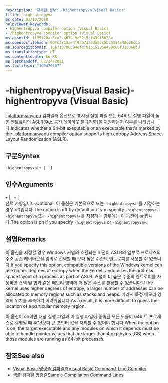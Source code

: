 ```yaml
---
description: '자세한 정보: -highentropyva(Visual Basic)'
title: -highentropyva
ms.date: 03/10/2018
helpviewer_keywords:
- highentropyva compiler option (Visual Basic)
- /highentropyva compiler option (Visual Basic)
ms.assetid: ff25f20a-6ca2-467b-9e52-5cf439f5028e
ms.openlocfilehash: 90fc3713ae4f9a073a63a57c5b35114548e26cbb
ms.sourcegitcommit: 10e719780594efc781b15295e499c66f316068b8
ms.translationtype: HT
ms.contentlocale: ko-KR
ms.lasthandoff: 02/14/2021
ms.locfileid: "100470267"
---
```

# <a name="-highentropyva-visual-basic"></a><span data-ttu-id="a6207-103">-highentropyva(Visual Basic)</span><span class="sxs-lookup"><span data-stu-id="a6207-103">-highentropyva (Visual Basic)</span></span>

<span data-ttu-id="a6207-104">[-platform:anycpu](platform.md) 컴파일러 옵션으로 표시된 실행 파일 또는 64비트 실행 파일이 높은 엔트로피의 ASLR(주소 공간 레이아웃 불규칙화)을 지원하는지 여부를 나타냅니다.</span><span class="sxs-lookup"><span data-stu-id="a6207-104">Indicates whether a 64-bit executable or an executable that's marked by the [-platform:anycpu](platform.md) compiler option supports high entropy Address Space Layout Randomization (ASLR).</span></span>  
  
## <a name="syntax"></a><span data-ttu-id="a6207-105">구문</span><span class="sxs-lookup"><span data-stu-id="a6207-105">Syntax</span></span>  
  
```console  
-highentropyva[+ | -]  
```  
  
## <a name="arguments"></a><span data-ttu-id="a6207-106">인수</span><span class="sxs-lookup"><span data-stu-id="a6207-106">Arguments</span></span>  

 <span data-ttu-id="a6207-107">`+` &#124; `-`</span><span class="sxs-lookup"><span data-stu-id="a6207-107">`+` &#124; `-`</span></span>  
 <span data-ttu-id="a6207-108">선택 사항입니다.</span><span class="sxs-lookup"><span data-stu-id="a6207-108">Optional.</span></span> <span data-ttu-id="a6207-109">이 옵션은 기본적으로 또는 `-highentropyva-`를 지정하는 경우 off입니다.</span><span class="sxs-lookup"><span data-stu-id="a6207-109">The option is off by default or if you specify `-highentropyva-`.</span></span> <span data-ttu-id="a6207-110">`-highentropyva` 또는 `-highentropyva+`를 지정하는 경우에는 이 옵션이 on입니다.</span><span class="sxs-lookup"><span data-stu-id="a6207-110">The option is on if you specify `-highentropyva` or `-highentropyva+`.</span></span>  
  
## <a name="remarks"></a><span data-ttu-id="a6207-111">설명</span><span class="sxs-lookup"><span data-stu-id="a6207-111">Remarks</span></span>  

 <span data-ttu-id="a6207-112">이 옵션을 지정할 경우 Windows 커널의 호환되는 버전이 ASLR의 일부로 프로세스의 주소 공간 레이아웃을 임의로 선택할 때 보다 높은 수준의 엔트로피를 사용할 수 있습니다.</span><span class="sxs-lookup"><span data-stu-id="a6207-112">If you specify this option, compatible versions of the Windows kernel can use higher degrees of entropy when the kernel randomizes the address space layout of a process as part of ASLR.</span></span> <span data-ttu-id="a6207-113">커널이 더 높은 수준의 엔트로피를 사용하면 스택 및 힙과 같은 메모리 영역에 더 많은 주소를 할당할 수 있습니다.</span><span class="sxs-lookup"><span data-stu-id="a6207-113">If the kernel uses higher degrees of entropy, a larger number of addresses can be allocated to memory regions such as stacks and heaps.</span></span> <span data-ttu-id="a6207-114">따라서 특정 메모리 영역의 위치를 추측하기 어려워집니다.</span><span class="sxs-lookup"><span data-stu-id="a6207-114">As a result, it is more difficult to guess the location of a particular memory region.</span></span>  
  
 <span data-ttu-id="a6207-115">이 옵션이 on이면 대상 실행 파일과 이 실행 파일이 종속된 모든 모듈이 64비트 프로세스로 실행될 때 4GB보다 큰 포인터 값을 처리할 수 있어야 합니다.</span><span class="sxs-lookup"><span data-stu-id="a6207-115">When the option is on, the target executable and any modules on which it depends must be able to handle pointer values that are larger than 4 gigabytes (GB) when those modules are running as 64-bit processes.</span></span>  
  
## <a name="see-also"></a><span data-ttu-id="a6207-116">참조</span><span class="sxs-lookup"><span data-stu-id="a6207-116">See also</span></span>

- [<span data-ttu-id="a6207-117">Visual Basic 명령줄 컴파일러</span><span class="sxs-lookup"><span data-stu-id="a6207-117">Visual Basic Command-Line Compiler</span></span>](index.md)
- [<span data-ttu-id="a6207-118">샘플 컴파일 명령줄</span><span class="sxs-lookup"><span data-stu-id="a6207-118">Sample Compilation Command Lines</span></span>](sample-compilation-command-lines.md)
